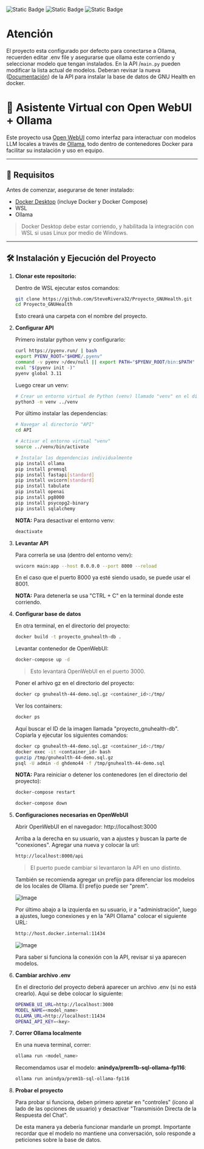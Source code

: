 
![Static Badge](https://img.shields.io/badge/python-3.11%5E-green)
![Static Badge](https://img.shields.io/badge/version-0.1-red)
![Static Badge](https://img.shields.io/badge/nuevas_dependencias-red)



# Atención
El proyecto esta configurado por defecto para conectarse a Ollama, recuerden editar .env file y asegurarse que ollama este corriendo y seleccionar
modelo que tengan instalados. En la API /`main.py` pueden modificar la lista actual de modelos.
Deberan revisar la nueva  ([Documentación](API/README.MD)) de la API para instalar la base de datos de GNU Health en docker.

# 🧠 Asistente Virtual con Open WebUI + Ollama

Este proyecto usa [Open WebUI](https://github.com/open-webui/open-webui) como interfaz para interactuar con modelos LLM locales a través de [Ollama](https://ollama.com/), todo dentro de contenedores Docker para facilitar su instalación y uso en equipo.

---

## 🚀 Requisitos

Antes de comenzar, asegurarse de tener instalado:

- [Docker Desktop](https://www.docker.com/products/docker-desktop) (incluye Docker y Docker Compose)
- WSL
- Ollama

> Docker Desktop debe estar corriendo, y habilitada la integración con WSL si usas Linux por medio de Windows.

---

## 🛠️ Instalación y Ejecución del Proyecto

1. **Clonar este repositorio:** 

    Dentro de WSL ejecutar estos comandos:
   ```bash
   git clone https://github.com/SteveRivera32/Proyecto_GNUHealth.git
   cd Proyecto_GNUHealth
    ```
    Esto creará una carpeta con el nombre del proyecto.

2. **Configurar API**
 
    Primero instalar python venv y configurarlo:
    ```bash
    curl https://pyenv.run/ | bash
    export PYENV_ROOT="$HOME/.pyenv"
    command -v pyenv >/dev/null || export PATH="$PYENV_ROOT/bin:$PATH"
    eval "$(pyenv init -)"
    pyenv global 3.11
    ```

    Luego crear un venv:
    ```bash
    # Crear un entorno virtual de Python (venv) llamado "venv" en el directorio padre de "API"
    python3 -m venv ../venv
    ```

    Por último instalar las dependencias:
    ```bash
    # Navegar al directorio "API"
    cd API

    # Activar el entorno virtual "venv"
    source ../venv/bin/activate

    # Instalar las dependencias individualmente
    pip install ollama
    pip install premsql
    pip install fastapi[standard]
    pip install uvicorn[standard]
    pip install tabulate
    pip install openai
    pip install pg8000
    pip install psycopg2-binary
    pip install sqlalchemy
    ```

    **NOTA:** Para desactivar el entorno venv:
    ```bash
    deactivate

    ```

3. **Levantar API**

    Para correrla se usa (dentro del entorno venv):
    ```bash
    uvicorn main:app --host 0.0.0.0 --port 8000 --reload
    ```
    
    En el caso que el puerto 8000 ya esté siendo usado, se puede usar el 8001.

    **NOTA:** Para detenerla se usa "CTRL + C" en la terminal donde este corriendo.

4. **Configurar base de datos**

   En otra terminal, en el directorio del proyecto:
   ```bash
   docker build -t proyecto_gnuhealth-db .
   ```

    Levantar contenedor de OpenWebUI:
    ```bash
    docker-compose up -d 
    ```
    >Esto levantará OpenWebUI en el puerto 3000.

    Poner el arhivo gz en el directorio del proyecto:
    ```bash
    docker cp gnuhealth-44-demo.sql.gz <container_id>:/tmp/
    ```

    Ver los containers:
    ```bash
    docker ps
    ```

    Aquí buscar el ID de la imagen llamada "proyecto_gnuhealth-db". Copiarla y ejecutar los siguientes comandos:
    ```bash
    docker cp gnuhealth-44-demo.sql.gz <container_id>:/tmp/
    docker exec -it <container_id> bash
    gunzip /tmp/gnuhealth-44-demo.sql.gz
    psql -U admin -d ghdemo44 -f /tmp/gnuhealth-44-demo.sql
    ```

    **NOTA:** Para reiniciar o detener los contenedores (en el directorio del proyecto):
    ```bash
    docker-compose restart
    ```
    
    ```bash
    docker-compose down

5. **Configuraciones necesarias en OpenWebUI**
    
    Abrir OpenWebUI en el navegador:
    http://localhost:3000

    Arriba a la derecha en su usuario, van a ajustes y buscan la parte de "conexiones". Agregar una nueva y colocar la url:
    ```bash
    http://localhost:8000/api
    ```
    > El puerto puede cambiar si levantaron la API en uno distinto.

    También se recomienda agregar un prefijo para diferenciar los modelos de los locales de Ollama. El prefijo puede ser "prem".

    ![Image](https://github.com/user-attachments/assets/98c470ef-437d-4e62-b454-cbcd1d1eb5e6)

    Por último abajo a la izquierda en su usuario, ir a "administración", luego a ajustes, luego conexiones y en la "API Ollama" colocar el siguiente URL:
    ```bash
    http://host.docker.internal:11434
    ```

    ![Image](https://github.com/user-attachments/assets/8b940ad6-a2a1-4a76-b120-ab8835f551e2)

    Para saber si funciona la conexión con la API, revisar si ya aparecen modelos.

6. **Cambiar archivo .env**

    En el directorio del proyecto deberá aparecer un archivo .env (si no está crearlo). Aquí se debe colocar lo siguiente:
    ```bash
    OPENWEB_UI_URL=http://localhost:3000
    MODEL_NAME=<model_name>
    OLLAMA_URL=http://localhost:11434
    OPENAI_API_KEY=<key>
    ```

7. **Correr Ollama localmente**

    En una nueva terminal, correr:
    ```bash
    ollama run <model_name>
    ```

    Recomendamos usar el modelo: **anindya/prem1b-sql-ollama-fp116**:
    ```bash
    ollama run anindya/prem1b-sql-ollama-fp116
    ```

8. **Probar el proyecto**

    Para probar si funciona, deben primero apretar en "controles" (ícono al lado de las opciones de usuario) y desactivar "Transmisión Directa de la Respuesta del Chat".

    De esta manera ya debería funcionar mandarle un prompt. Importante recordar que el modelo no mantiene una conversación, solo responde a peticiones sobre la base de datos.
